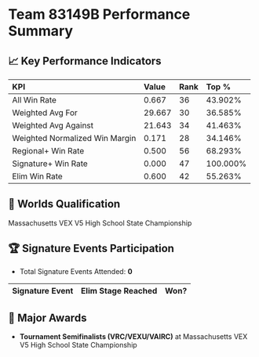# Team 83149B Performance Summary

## 📈 Key Performance Indicators
| KPI | Value | Rank | Top % |
|:---|:---|:---|:---|
| All Win Rate | 0.667 | 36 | 43.902% |
| Weighted Avg For | 29.667 | 30 | 36.585% |
| Weighted Avg Against | 21.643 | 34 | 41.463% |
| Weighted Normalized Win Margin | 0.171 | 28 | 34.146% |
| Regional+ Win Rate | 0.500 | 56 | 68.293% |
| Signature+ Win Rate | 0.000 | 47 | 100.000% |
| Elim Win Rate | 0.600 | 42 | 55.263% |


## 🎯 Worlds Qualification
Massachusetts VEX V5 High School State Championship

## 🏆 Signature Events Participation
- Total Signature Events Attended: **0**

| Signature Event | Elim Stage Reached | Won? |
|:----------------|:-------------------|:----|


## 🥇 Major Awards
- **Tournament Semifinalists (VRC/VEXU/VAIRC)** at Massachusetts VEX V5 High School State Championship

